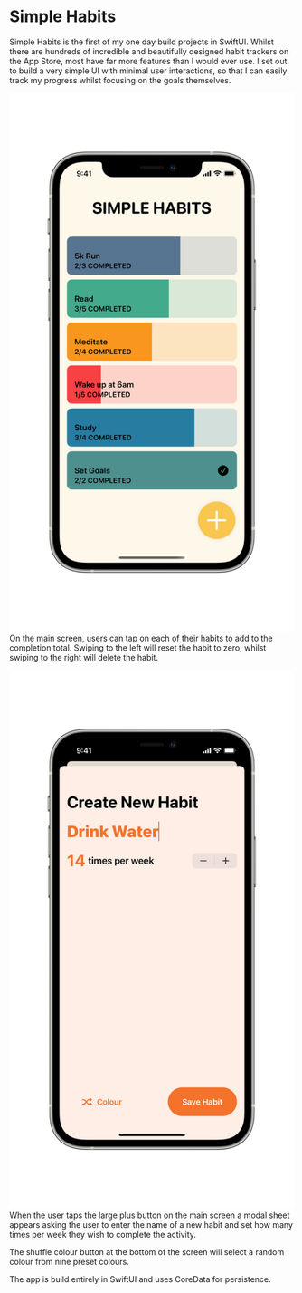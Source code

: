 # Simple Habits

Simple Habits is the first of my one day build projects in SwiftUI. Whilst there are hundreds of incredible and beautifully designed habit trackers on the App Store, most have far more features than I would ever use. I set out to build a very simple UI with minimal user interactions, so that I can easily track my progress whilst focusing on the goals themselves. 

![Main Screen](MainScreen.png)
On the main screen, users can tap on each of their habits to add to the completion total. 
Swiping to the left will reset the habit to zero, whilst swiping to the right will delete the habit.

![New Habit](NewHabit.png)
When the user taps the large plus button on the main screen a modal sheet appears asking the user to enter the name of a new habit and set how many times per week they wish to complete the activity. 

The shuffle colour button at the bottom of the screen will select a random colour from nine preset colours. 

The app is build entirely in SwiftUI and uses CoreData for persistence.
